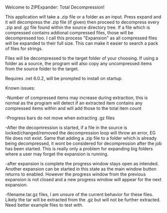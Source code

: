 Welcome to ZIPExpander: Total Decompression!

This application will take a .zip file or a folder as an input.
Press expand and it will decompress the .zip file (if given) then proceed to decompress every .zip and .gz file found within the source directory tree.
If a file which is compressed contains addional compressed files, those will be decompressed too.
I call this process "Expansion" as all compressed files will be expanded to their full size. This can make it easier to search a pack of files for strings.

Files will be decompressed to the target folder of your choosing. 
If using a folder as a source, the program will also copy any uncompressed items from the source folder to the target.

Requires .net 6.0.2, will be prompted to install on startup.


Known issues: 

-Number of compressed items may increase during extraction, this is normal as the program will detect if an extracted item contains any compressed items within and will add those to the total item count

-Progress bars do not move when extracting .gz files

-After the decopmression is started, if a file in the source is locked/changed/removed the decompression loop will throw an error, EG file does not exist. 
Same that adding a .zip file to a folder which is already being decompressed, it wont be considered for decompression after the job has been started.
This is really only a problem for expanding big folders where a user may forget the expansion is running.

-after expansion is complete the progress window stays open as intended. Another expansion can be started in this state as the main window button returns to enabled. However the progress window from the previous expansion is not closed and a new progress window will appear for the next expansion.

-filename.tar.gz files, I am unsure of the current behavior for these files. Likely the tar will be extracted from the .gz but will not be further extracted. Need better example files to test with.
